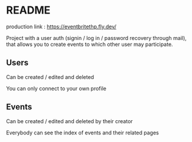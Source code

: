 # README

production link : https://eventbritethp.fly.dev/

Project with a user auth (signin / log in / password recovery through mail), that allows you to create events to which other user may participate.

## Users
Can be created / edited and deleted

You can only connect to your own profile

## Events 
Can be created / edited and deleted by their creator

Everybody can see the index of events and their related pages 